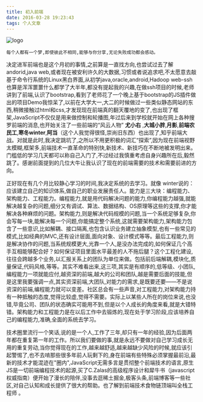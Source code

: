 ```yaml
---
title: 初入前端
date: 2016-03-28 19:23:43
tags: 个人文章
---
```


![logo][1]


    每个人都有一个梦,即使彼此不相同,能够与你分享,无论失败成功都会感动。

决定进军前端也是这个月初的事情,之前算是一直找方向,也尝试过去了解andorid,java web,或者现在被安利许久的大数据,习惯或者说追求吧,不太愿意去敲基于命令行系统的Linux黑白界面,从初学java,oracle,android,Hadoop web-ssh 也算是浑浑噩噩什么都学了大半年,都没有提起我的兴趣,在做ssh项目的时候,老师讲到了前端,认识了bootstrap,看到了老师花了一个晚上基于bootstrap的JS插件做出的项目Demo我惊呆了,以前在大学大一,大二的时候做过一些类似静态网站的东西,稍微接触过html和css,才发现现在前端真的翻天覆地的变了,也出现了框架,JavaScript不仅仅是用来做控制和轮播图,年过后来到学校就开始在网上各种搜罗前端的消息,也开始关注了一些前端的“风云人物” **尤小右** ,**大城小胖**,**月影**,**前端农民工**,**寒冬winter**,**阿当**（这个人我觉得很怪,崇尚旧东西）也出现了,知乎前端大战。对就是此时,我决定跳坑了,之所以不用更积极的词汇“探索”,因为现在前端视野太模糊,框架多,前端技术一直革命的特别快,新技术、新技巧在不断地被发明出来。门槛低的学习几天都可以称自己入门了,不过经过我慎重考虑自身兴趣所在后,毅然跳了。感谢前面提到的几位大牛让我认识了现在的前端需要的技术和需要前进的方向。  


  正好现在有几个月比较静心学习的时间,我决定系统的去学习。就像 winter说的：应该建立自己的知识体系,做自己的职业发展责任人。能力是三大块：编程能力、架构能力、工程能力。编程能力,就是用代码解决问题的能力,你编程能力越强,就能解决越复杂的问题,细分又有调试、算法、数据结构、OS原理等这些的支撑,你才能解决各种麻烦的问题。架构能力,则是解决代码规模的问题,当一个系统足够复杂,你会写每一块,能解决每一个问题,你能搞定整个系统,这就需要架构能力,架构能力包含了一些意识,比如解耦、接口隔离,也包含认识业务建立抽象模型,也有一些常见的模式,比如经典的MVC,还有设计层面,面向对象、设计模式等等。最后工程能力,则是解决协作的问题,当系统规模更大,光靠一个人,是没办法完成的,如何保证几个高手互相能够配合好？如何保证项目里面水平最差的人不拖后腿？这个工程化建设,往往会跨越多个业务,以汇报关系上的团队为单位来做。包括前后端解耦,模块化,质量保证,代码风格,等等。其实不难看出来,这三项,其实是有顺序的,低等级、小团队,编程能力一项就能应付,越资深的前端,越大的公司和团队,越是需要后面的技能,但是这里我要强调一点,其实资深前端,大团队,对能力的需求,是既要还要——不是说资深的前端,编程能力就可以变差。社区总会有一些声音,对工程能力,对架构能力持有一种抵触的态度,觉得比较虚,觉得不需要。实际上以某些人所在的岗位来说,也没错,毕竟公司、团队的状态确实可能用不到,但是以个人成长的角度来看,就是大错特错。架构能力和工程能力是在以后工作中去锻炼的,现在处于学习阶段,应该培养自己的编程能力,准确,全面的系统去学习。  



   技术圈里流行一个笑话,说的是一个人,工作了三年,却只有一年的经验,因为后面两年都在重复第一年的工作。所以我们要做的事,就是永远不要做对自己学习成长无用的重复劳动,当你觉得现在的工作,越来越舒适,越来越缺少风险的时候,就应该引起警惕了,也不去啃那些很多年前人玩剩下的,身在前端有些特殊必须掌握最前沿,最新的技术才能混迹在"圈内",JavaScript无需多言是贯彻整个前端技术的语言,原生JS是一切前端编程技术的起源,买了C.Zalas的高级程序设计和犀牛书（javascript权威指南）便开始了漫长的陪伴,没事去逛稀土掘金,极客头条,前端博客等一些社区,对自己认知和成长提供了很大的帮助。也了解到前端技术食物链顶端叫全栈工程师 。


[1]:http://xiaodongtongxue.github.io/uploads/logo.png
